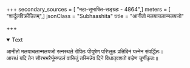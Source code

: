 +++
secondary_sources = [ "महा-सुभाषित-सङ्ग्रहः - 4864",]
meters = [ "शार्दूलविक्रीडितम्",]
jsonClass = "Subhaashita"
title = "आनीतो मलयाचलान्मलयजो"

+++

<details open><summary>Text</summary>

आनीतो मलयाचलान्मलयजो रत्नस्थले रोपितः पीयूषेण परिप्लुतः प्रतिदिनं यत्नेन संवर्द्धितः।  
आरब्धं यदि तेन सौरभभरैर्भूमण्डलं वासितुं तस्मिन्नेव दिने विधातृवशतो वज्रेण चूर्णीकृतः॥
</details>
